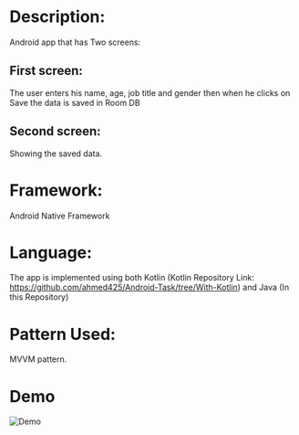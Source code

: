 # Description:
Android app that has Two screens:

## First screen:
The user enters his name, age, job title and gender then when he clicks on Save the data is saved in Room DB
## Second screen:
Showing the saved data.

# Framework: 
Android Native Framework

# Language: 
The app is implemented using both Kotlin (Kotlin Repository Link: https://github.com/ahmed425/Android-Task/tree/With-Kotlin) and Java (In this Repository) 

# Pattern Used:
MVVM pattern.

# Demo
![Demo](https://i.imgur.com/Yq5x49j.gif)
